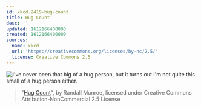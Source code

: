 ```yaml
---
id: xkcd.2419-hug-count
title: Hug Count
desc: ''
updated: 1612166400000
created: 1612166400000
sources:
  name: xkcd
  url: 'https://creativecommons.org/licenses/by-nc/2.5/'
  license: Creative Commons 2.5
---
```

![I've never been that big of a hug person, but it turns out I'm not quite this small of a hug person either.](https://imgs.xkcd.com/comics/hug_count.png)
> "[Hug Count](https://xkcd.com/2419/)", by Randall Munroe, licensed under Creative Commons Attribution-NonCommercial 2.5 License
